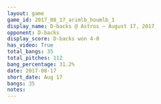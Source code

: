```yaml
---
layout: game
game_id: 2017_08_17_arimlb_houmlb_1
display_name: D-backs @ Astros – August 17, 2017
opponent: D-backs
display_score: D-backs won 4-0
has_video: True
total_bangs: 35
total_pitches: 112
bang_percentage: 31.2%
date: 2017-08-17
short_date: Aug 17
bangs: 35
notes: 
---
```

